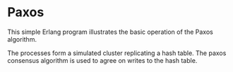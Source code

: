Paxos
=====

This simple Erlang program illustrates the basic operation of the Paxos algorithm.

The processes form a simulated cluster replicating a hash table. The paxos consensus algorithm is used to agree on writes to the hash table.
